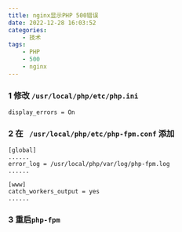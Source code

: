 ```yaml
---
title: nginx显示PHP 500错误
date: 2022-12-28 16:03:52
categories:
    - 技术
tags:
    - PHP
    - 500
    - nginx
---
```


### 1 修改 `/usr/local/php/etc/php.ini`
```
display_errors = On
``` 

### 2 在 ` /usr/local/php/etc/php-fpm.conf` 添加
```
[global]
......
error_log = /usr/local/php/var/log/php-fpm.log
......

[www]
catch_workers_output = yes
......
```

### 3 重启`php-fpm`